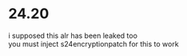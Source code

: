 # 24.20

i supposed this alr has been leaked too<br>
you must inject s24encryptionpatch for this to work
